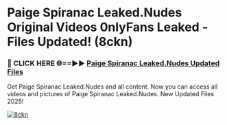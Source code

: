 # Paige Spiranac Leaked.Nudes Original Videos 0nlyFans Leaked - Files Updated! (8ckn)

<h3>🔴 CLICK HERE 🌐==►► <a href="https://tinyurl.com/5h6xmrr3" rel="nofollow">Paige Spiranac Leaked.Nudes Updated Files</a></h3>

Get Paige Spiranac Leaked.Nudes and all content. Now you can access all videos and pictures of Paige Spiranac Leaked.Nudes. New Updated Files 2025!

[![8ckn](https://i.imgur.com/KVD873Z.gif)](https://tinyurl.com/5h6xmrr3)

